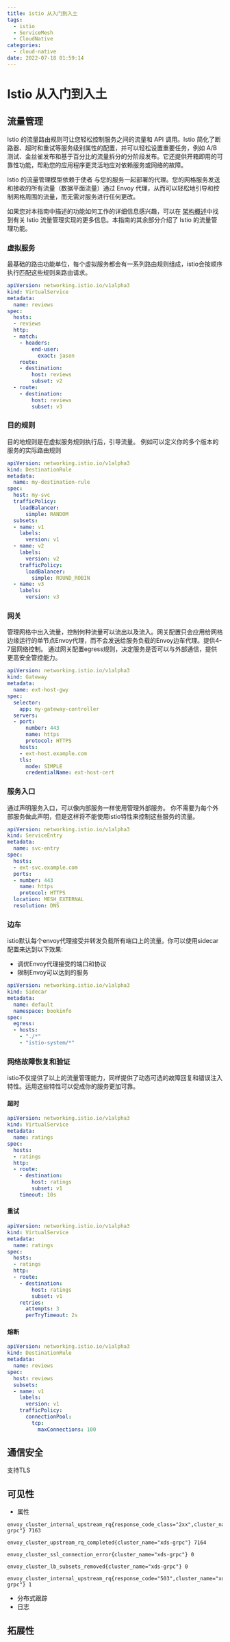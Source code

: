 ```yaml
---
title: istio 从入门到入土
tags:
  - istio
  - ServiceMesh
  - CloudNative
categories:
  - cloud-native
date: 2022-07-18 01:59:14
---
```

# Istio 从入门到入土

## 流量管理
Istio 的流量路由规则可让您轻松控制服务之间的流量和 API 调用。Istio 简化了断路器、超时和重试等服务级别属性的配置，并可以轻松设置重要任务，例如 A/B 测试、金丝雀发布和基于百分比的流量拆分的分阶段发布。它还提供开箱即用的可靠性功能，帮助您的应用程序更灵活地应对依赖服务或网络的故障。

Istio 的流量管理模型依赖于使者 与您的服务一起部署的代理。您的网格服务发送和接收的所有流量（数据平面流量）通过 Envoy 代理，从而可以轻松地引导和控制网格周围的流量，而无需对服务进行任何更改。

如果您对本指南中描述的功能如何工作的详细信息感兴趣，可以在 [架构概述](https://istio.io/latest/docs/ops/deployment/architecture/)中找到有关 Istio 流量管理实现的更多信息。本指南的其余部分介绍了 Istio 的流量管理功能。

### 虚拟服务
最基础的路由功能单位，每个虚拟服务都会有一系列路由规则组成，istio会按顺序执行匹配这些规则来路由请求。
```yaml
apiVersion: networking.istio.io/v1alpha3
kind: VirtualService
metadata:
  name: reviews
spec:
  hosts:
  - reviews
  http:
  - match:
    - headers:
        end-user:
          exact: jason
    route:
    - destination:
        host: reviews
        subset: v2
  - route:
    - destination:
        host: reviews
        subset: v3
```

 
### 目的规则
目的地规则是在虚拟服务规则执行后，引导流量。
例如可以定义你的多个版本的服务的实际路由规则
```yaml
apiVersion: networking.istio.io/v1alpha3
kind: DestinationRule
metadata:
  name: my-destination-rule
spec:
  host: my-svc
  trafficPolicy:
    loadBalancer:
      simple: RANDOM
  subsets:
  - name: v1
    labels:
      version: v1
  - name: v2
    labels:
      version: v2
    trafficPolicy:
      loadBalancer:
        simple: ROUND_ROBIN
  - name: v3
    labels:
      version: v3
```

### 网关
管理网格中出入流量，控制何种流量可以流出以及流入。网关配置只会应用给网格边缘运行的单节点Envoy代理，而不会发送给服务负载的Envoy边车代理。提供4-7层网络控制。
通过网关配置egress规则，决定服务是否可以与外部通信，提供更高安全管控能力。

```yaml
apiVersion: networking.istio.io/v1alpha3
kind: Gateway
metadata:
  name: ext-host-gwy
spec:
  selector:
    app: my-gateway-controller
  servers:
  - port:
      number: 443
      name: https
      protocol: HTTPS
    hosts:
    - ext-host.example.com
    tls:
      mode: SIMPLE
      credentialName: ext-host-cert
```

### 服务入口
通过声明服务入口，可以像内部服务一样使用管理外部服务。
你不需要为每个外部服务做此声明，但是这样将不能使用istio特性来控制这些服务的流量。
```yaml
apiVersion: networking.istio.io/v1alpha3
kind: ServiceEntry
metadata:
  name: svc-entry
spec:
  hosts:
  - ext-svc.example.com
  ports:
  - number: 443
    name: https
    protocol: HTTPS
  location: MESH_EXTERNAL
  resolution: DNS
```

### 边车
istio默认每个envoy代理接受并转发负载所有端口上的流量。你可以使用sidecar配置来达到以下效果:
- 调优Envoy代理接受的端口和协议
- 限制Envoy可以达到的服务
```yaml
apiVersion: networking.istio.io/v1alpha3
kind: Sidecar
metadata:
  name: default
  namespace: bookinfo
spec:
  egress:
  - hosts:
    - "./*"
    - "istio-system/*"
```

### 网络故障恢复和验证
istio不仅提供了以上的流量管理能力，同样提供了动态可选的故障回复和错误注入特性。运用这些特性可以促成你的服务更加可靠。

#### 超时
```yaml
apiVersion: networking.istio.io/v1alpha3
kind: VirtualService
metadata:
  name: ratings
spec:
  hosts:
  - ratings
  http:
  - route:
    - destination:
        host: ratings
        subset: v1
    timeout: 10s
```

#### 重试
```yaml
apiVersion: networking.istio.io/v1alpha3
kind: VirtualService
metadata:
  name: ratings
spec:
  hosts:
  - ratings
  http:
  - route:
    - destination:
        host: ratings
        subset: v1
    retries:
      attempts: 3
      perTryTimeout: 2s
```

#### 熔断
```yaml
apiVersion: networking.istio.io/v1alpha3
kind: DestinationRule
metadata:
  name: reviews
spec:
  host: reviews
  subsets:
  - name: v1
    labels:
      version: v1
    trafficPolicy:
      connectionPool:
        tcp:
          maxConnections: 100

```

## 通信安全
支持TLS


## 可见性

- 属性
```
envoy_cluster_internal_upstream_rq{response_code_class="2xx",cluster_name="xds-grpc"} 7163

envoy_cluster_upstream_rq_completed{cluster_name="xds-grpc"} 7164

envoy_cluster_ssl_connection_error{cluster_name="xds-grpc"} 0

envoy_cluster_lb_subsets_removed{cluster_name="xds-grpc"} 0

envoy_cluster_internal_upstream_rq{response_code="503",cluster_name="xds-grpc"} 1
```
- 分布式跟踪
- 日志

## 拓展性